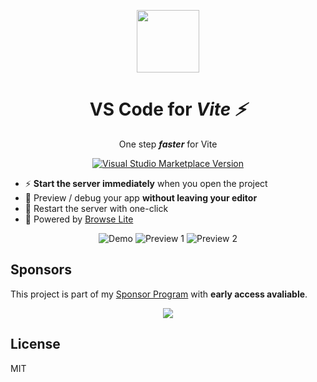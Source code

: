 <p align="center">
<img src="https://antfu.gallerycdn.vsassets.io/extensions/antfu/vite/0.0.1/1614550887590/Microsoft.VisualStudio.Services.Icons.Default" height="100" width="100">

<h1 align="center">
VS Code for <em>Vite ⚡️</em>
</h1>

<p align="center">
One step <em><b>faster</b></em> for Vite
</o>
<p align="center">
<a href="https://marketplace.visualstudio.com/items?itemName=antfu.vite" target="__blank"><img src="https://img.shields.io/visual-studio-marketplace/v/antfu.vite.svg?color=228cb3&amp;label=" alt="Visual Studio Marketplace Version" /></a>
</p>

- ⚡️ **Start the server immediately** when you open the project
- 🚀 Preview / debug your app **without leaving your editor**
- 🔄 Restart the server with one-click
- 🔋 Powered by [Browse Lite](https://github.com/antfu/vscode-browse-lite)


<p align="center">
<img alt="Demo" src="https://user-images.githubusercontent.com/11247099/109450296-87a66480-7a85-11eb-985c-5dc63ba3e229.gif">
<img alt="Preview 1" src="https://user-images.githubusercontent.com/11247099/109469316-d6192a80-7aa8-11eb-8a3b-d2d52bef34e4.png">
<img alt="Preview 2" src="https://user-images.githubusercontent.com/11247099/109469308-d1547680-7aa8-11eb-9957-23a4d8ac35e6.png">
</p>

## Sponsors

This project is part of my [Sponsor Program](https://github.com/sponsors/antfu) with **early access avaliable**.

<p align="center">
  <a href="https://cdn.jsdelivr.net/gh/antfu/static/sponsors.svg">
    <img src='https://cdn.jsdelivr.net/gh/antfu/static/sponsors.png'/>
  </a>
</p>

## License

MIT
